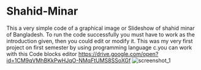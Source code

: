 # Shahid-Minar
This a very simple code of a graphical image or Slideshow of shahid minar of Bangladesh. To run the code successfully you must have to work as the introduction given, then you could edit or modify it. This was my very first project on first semester by using programming language c.you can work with this Code blocks editor https://drive.google.com/open?id=1CM9qVMhBKkPwHJqO-NMqFtUMS8SSoXGf
![screenshot_1](https://user-images.githubusercontent.com/41119357/52102370-4f17d080-260a-11e9-8e4d-9dca2bd8bc0d.jpg)

